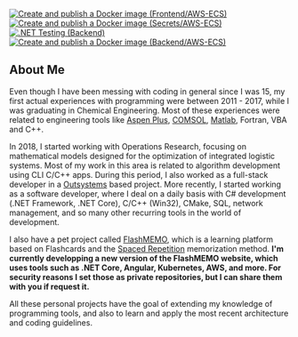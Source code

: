 [Aspen Plus]: https://www.aspentech.com/en/products/engineering/aspen-plus
[COMSOL]: https://www.comsol.com/
[Matlab]: https://www.mathworks.com/products/matlab.html
[Outsystems]: https://www.outsystems.com/
[FlashMEMO]: https://brunodema.outsystemscloud.com/FlashMEMO/Welcome
[Spaced Repetition]: https://en.wikipedia.org/wiki/Spaced_repetition

[![Create and publish a Docker image (Frontend/AWS-ECS)](https://github.com/brunodema/FlashMEMO/actions/workflows/docker-publish.yml/badge.svg)](https://github.com/brunodema/FlashMEMO/actions/workflows/docker-publish.yml)
[![Create and publish a Docker image (Secrets/AWS-ECS)](https://github.com/brunodema/FlashMEMO-secrets/actions/workflows/docker-image.yml/badge.svg)](https://github.com/brunodema/FlashMEMO-secrets/actions/workflows/docker-image.yml)
[![.NET Testing (Backend)](https://github.com/brunodema/FlashMEMO-backend/actions/workflows/dotnet.yml/badge.svg)](https://github.com/brunodema/FlashMEMO-backend/actions/workflows/dotnet.yml)
[![Create and publish a Docker image (Backend/AWS-ECS)](https://github.com/brunodema/FlashMEMO-backend/actions/workflows/docker-publish.yml/badge.svg)](https://github.com/brunodema/FlashMEMO-backend/actions/workflows/docker-publish.yml)

## About Me

Even though I have been messing with coding in general since I was 15, my first actual experiences with programming were between 2011 - 2017, while I was graduating in Chemical Engineering. Most of these experiences were related to engineering tools like [Aspen Plus], [COMSOL], [Matlab], Fortran, VBA and C++. 

In 2018, I started working with Operations Research, focusing on mathematical models designed for the optimization of integrated logistic systems. Most of my work in this area is related to algorithm development using CLI C/C++ apps. During this period, I also worked as a full-stack developer in a [Outsystems] based project. More recently, I started working as a software developer, where I deal on a daily basis with C# development (.NET Framework, .NET Core), C/C++ (Win32), CMake, SQL, network management, and so many other recurring tools in the world of development. 

I also have a pet project called [FlashMEMO], which is a learning platform based on Flashcards and the [Spaced Repetition] memorization method. **I'm currently developping a new version of the FlashMEMO website, which uses tools such as .NET Core, Angular, Kubernetes, AWS, and more. For security reasons I set those as private repositories, but I can share them with you if request it.**

All these personal projects have the goal of extending my knowledge of programming tools, and also to learn and apply the most recent architecture and coding guidelines.   
